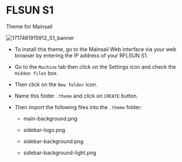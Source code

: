 # FLSUN S1
Theme for Mainsail

![1717481915912_S1_banner](https://github.com/Guilouz/Flsun-S1/assets/12702322/9e41a6b0-dbc6-4a94-a95f-e4d0dd13ed8c)

- To install this theme, go to the Mainsail Web interface via your web browser by entering the IP address of your RFLSUN S1.

- Go to the `Machine` tab then click on the Settings icon and check the `Hidden files` box.

- Then click on the `New folder` icon.

- Name this folder `.theme` and click on `CREATE` button.

- Then import the following files into the `.theme` folder:

  - main-background.png
  
  - sidebar-logo.png
  
  - sidebar-background.png
  
  - sidebar-background-light.png
